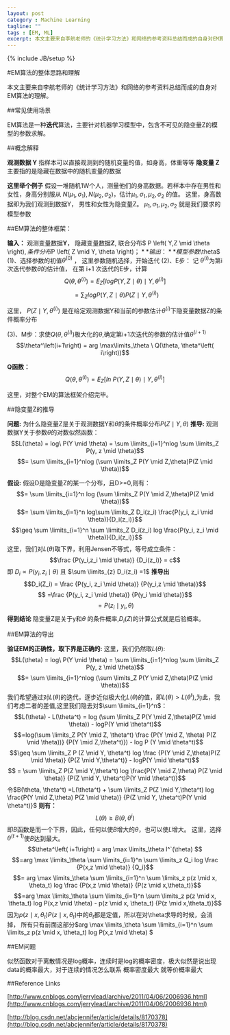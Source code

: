 ```yaml
---
layout: post
category : Machine Learning
tagline: ""
tags : [EM, ML]
excerpt: 本文主要来自李航老师的《统计学习方法》和网络的参考资料总结而成的自身对EM算法的理解。
---
```

{% include JB/setup %}

#EM算法的整体思路和理解

本文主要来自李航老师的《统计学习方法》和网络的参考资料总结而成的自身对EM算法的理解。

##常见使用场景

EM算法是一种**迭代**算法，主要针对机器学习模型中，包含不可见的隐变量Z的模型的参数求解。

##概念解释

**观测数据 Y** 指样本可以直接观测到的随机变量的值，如身高，体重等等
**隐变量 Z**主要指的是隐藏在数据中的随机变量的数据

**这里举个例子** 假设一堆随机1W个人，测量他们的身高数据。若样本中存在男性和女性，身高分别服从 $N\left(\mu_1, \sigma_1 \right) ,  N\left( \mu_2 , \sigma_2 \right)$，估计$\mu_1 , \sigma_1 , \mu_2, \sigma_2$ 的值。
这里，身高数据即为我们观测到数据Y， 男性和女性为隐变量Z。
$\mu_1 , \sigma_1 , \mu_2, \sigma_2$ 就是我们要求的模型参数

##EM算法的整体框架：

**输入：**	观测变量数据**Y**， 隐藏变量数据**Z**, 联合分布$ P \left( Y,Z \mid \theta \right)$,	条件分布$P \left( Z \mid Y, \theta \right)$；
**输出：**	模型参数$\theta$
(1)、选择参数的初值$\theta^\left ( 0 \right )$ ， 这里参数随机选择，开始迭代
(2)、E步： 记 $\theta^\left( i \right)$为第i次迭代参数$\theta$的估计值， 在第 i+1 次迭代的E步，计算$$Q\left( \theta , \theta^\left( i \right) \right) = E_Z [logP(Y,Z \mid \theta)  \mid  Y,\theta^\left( i \right)] $$$$\ =\sum_{Z} logP\left( Y,Z\ \mid \  \theta  \right) P \left( Z\ \mid \ Y, \theta^\left(i \right)\right)$$

这里， $P(Z \mid Y, \theta^ \left( i\right))$ 是在给定观测数据Y和当前的参数估计$\theta^\left( i \right)$下隐变量数据Z的条件概率分布

(3)、M步：求使$Q(\theta, \theta^\left( i\right))$极大化的$\theta$,确定第i+1次迭代的参数的估计值$\theta ^\left( i+1\right)$
$$\theta^\left(i+1\right) = arg \max\limits_\theta \ Q(\theta, \theta^\left( i\right))$$

**Q函数：** $$Q(\theta, \theta^\left( i\right)) = E_Z [ln\ P(Y,Z \mid \theta) \mid  Y, \theta^\left(i\right)]$$

这里，对整个EM的算法框架介绍完毕。

##隐变量Z的推导

**问题:** 为什么隐变量Z是关于观测数据Y和$\theta$的条件概率分布$P \left( Z \mid Y, \theta \right)$
**推导:** 观测数据Y关于参数$\theta$的对数似然函数：$$L(\theta) = log\ P(Y \mid \theta) = \sum \limits_{i=1}^nlog \sum \limits_Z P(y, z \mid \theta)$$ 
$$= \sum \limits_{i=1}^nlog (\sum \limits_Z P(Y \mid Z,\theta)P(Z \mid \theta))$$

**假设:** 假设D是隐变量Z的某一个分布，且D>=0,则有：
           $$= \sum \limits_{i=1}^n log (\sum \limits_Z P(Y \mid Z,\theta)P(Z \mid \theta))$$ 
           $$= \sum \limits_{i=1}^n log\sum \limits_Z D_i(z_i) \frac{P(y_i, z_i  \mid  \theta)}{D_i(z_i)}$$
           $$\geq \sum \limits_{i=1}^n \sum \limits_Z D_i(z_i) log \frac{P(y_i, z_i  \mid  \theta)}{D_i(z_i)}$$
           这里，我们对$L(\theta)$取下界，利用Jensen不等式，等号成立条件：
           $$\frac {P(y_i,z_i  \mid \theta)} {D_i(z_i)} = c$$
           即 $D_i \propto P(y_i, z_i  \mid \theta)$ 且  $\sum \limits_{z} D_i(z_i) =1$
           **推导出**
           $$D_i(Z_i) =  \frac {P(y_i, z_i \mid \theta)} {P(y_i,z \mid \theta)}$$
           $$ =\frac {P(y_i, z_i  \mid  \theta)} {P(y_i  \mid  \theta)}$$
           $$ = P(z_i \mid y_i, \theta)$$
**得到结论**
隐变量Z是关于y和$\theta$ 的条件概率,$D_i(Z)$的计算公式就是后验概率。
           
           

##EM算法的导出

**验证EM的正确性，取下界是正确的:**
这里，我们仍然取$L(\theta)$:
$$L(\theta) = log\ P(Y \mid \theta) = \sum \limits_{i=1}^nlog \sum \limits_Z P(y, z  \mid  \theta)$$ 
$$= \sum \limits_{i=1}^nlog (\sum \limits_Z P(Y \mid Z,\theta)P(Z \mid \theta))$$
我们希望通过对$L(\theta)$的迭代，逐步近似极大化$L(\theta)$的值，即$L(\theta) > L(\theta^t)$,为此，我们考虑二者的差值,这里我们隐去对$\sum \limits_{i=1}^n$：
    $$L(\theta) - L(\theta^t) = log (\sum \limits_Z P(Y \mid Z,\theta)P(Z \mid \theta)) - logP(Y \mid \theta^t)$$ 
    $$=log(\sum \limits_Z P(Y \mid Z, \theta^t) \frac {P(Y \mid Z, \theta) P(Z  \mid  \theta))} {P(Y \mid Z,\theta^t)}) - log P (Y  \mid  \theta^t)$$
    $$\geq \sum \limits_Z P (Z \mid Y, \theta^t) log \frac {P(Y \mid Z,\theta)P(Z \mid \theta)} {P(Z \mid Y,\theta^t)} - logP(Y \mid \theta^t)$$
    $$ = \sum \limits_Z P(Z \mid Y,\theta^t) log \frac{P(Y \mid Z,\theta) P(Z \mid \theta)} {P(Z \mid Y, \theta^t)P(Y \mid \theta^t)}$$
    令$B(\theta, \theta^t) =L(\theta^t) +  \sum \limits_Z P(Z \mid Y,\theta^t) log \frac{P(Y \mid Z,\theta) P(Z \mid \theta)} {P(Z \mid Y, \theta^t)P(Y \mid \theta^t)}$
    **则有：**
    $$L(\theta)  \geq B(\theta, \theta^i)$$
    即$B$函数是而一个下界，因此，任何以使$B$增大的$\theta$，也可以使$L$增大。
    这里，选择$\theta^\left(t+1\right)$使$B$达到最大。
    $$\theta^\left( i+1\right) = arg \max \limits_\theta l^`(\theta) $$
    $$=arg \max \limits_\theta \sum \limits_{i=1}^n \sum \limits_z Q_i log \frac {P(x,z \mid \theta)} {Q_i}$$
    $$= arg \max \limits_\theta \sum \limits_{i=1}^n \sum \limits_z p(z \mid x, \theta_t) log \frac {P(x,z \mid \theta)} {P(z \mid x,\theta_t)}$$
    $$=arg \max \limits_\theta \sum \limits_{i=1}^n \sum \limits_z p(z \mid x, \theta_t) log P(x,z \mid \theta) - p(z \mid x, \theta_t) {P(z \mid x,\theta_t)}$$
    因为$p(z \mid x, \theta_t) {P(z \mid x,\theta_t)}$中的$\theta_t$都是定值，所以在对\theta求导的时候，会消掉，
    所有只有前面这部分$arg \max \limits_\theta \sum \limits_{i=1}^n \sum \limits_z p(z \mid x, \theta_t) log P(x,z \mid \theta) $
    

         

##EM问题

似然函数对于离散情况是log概率，连续时是log的概率密度，极大似然是说出现data的概率最大，对于连续的情况怎么联系 概率密度最大 就等价概率最大

##Reference Links

[http://www.cnblogs.com/jerrylead/archive/2011/04/06/2006936.html](http://www.cnblogs.com/jerrylead/archive/2011/04/06/2006936.html)

[http://blog.csdn.net/abcjennifer/article/details/8170378](http://blog.csdn.net/abcjennifer/article/details/8170378)